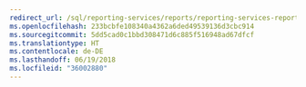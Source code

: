 ```yaml
---
redirect_url: /sql/reporting-services/reports/reporting-services-reports-ssrs?view=sql-server-2014
ms.openlocfilehash: 233bcbfe108340a4362a6ded49539136d3cbc914
ms.sourcegitcommit: 5dd5cad0c1bbd308471d6c885f516948ad67dfcf
ms.translationtype: HT
ms.contentlocale: de-DE
ms.lasthandoff: 06/19/2018
ms.locfileid: "36002880"
---
```

